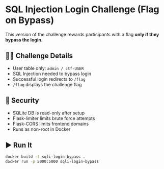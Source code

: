 # SQL Injection Login Challenge (Flag on Bypass)

This version of the challenge rewards participants with a flag **only if they bypass the login**.

## 👨‍💻 Challenge Details

- User table only: `admin / ctf-USER`
- SQL Injection needed to bypass login
- Successful login redirects to `/flag`
- `/flag` displays the challenge flag

## 🔐 Security

- SQLite DB is read-only after setup
- Flask-limiter limits brute force attempts
- Flask-CORS limits frontend domains
- Runs as non-root in Docker

## ▶️ Run It

```bash
docker build -t sqli-login-bypass .
docker run -p 5000:5000 sqli-login-bypass
